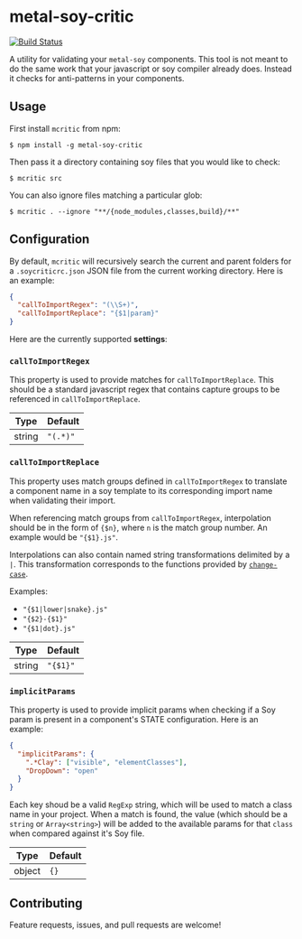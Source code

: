 # metal-soy-critic

[![Build Status](https://travis-ci.org/mthadley/metal-soy-critic.svg?branch=master)](https://travis-ci.org/mthadley/metal-soy-critic)

A utility for validating your `metal-soy` components. This tool is not meant to do the same work that your javascript or soy compiler already does. Instead it checks for anti-patterns in your components.

## Usage

First install `mcritic` from  npm:

```
$ npm install -g metal-soy-critic
```

Then pass it a directory containing soy files that you would like to check:

```
$ mcritic src
```

You can also ignore files matching a particular glob:

```
$ mcritic . --ignore "**/{node_modules,classes,build}/**"
```

## Configuration

By default, `mcritic` will recursively search the current and parent folders for a `.soycriticrc.json` JSON file from the current working directory. Here is an example:

```json
{
  "callToImportRegex": "(\\S+)",
  "callToImportReplace": "{$1|param}"
}
```

Here are the currently supported **settings**:

### `callToImportRegex`

This property is used to provide matches for `callToImportReplace`. This should be a standard javascript regex that contains capture groups to be referenced in `callToImportReplace`.

|Type|Default|
|----|-------|
|string|`"(.*)"`|

### `callToImportReplace`

This property uses match groups defined in `callToImportRegex` to translate a component name in a soy template to its corresponding import name when validating their import.

When referencing match groups from `callToImportRegex`, interpolation should be in the form of `{$n}`, where `n` is the match group number. An example would be `"{$1}.js"`.

Interpolations can also contain named string transformations delimited by a `|`. This transformation corresponds to the functions provided by [`change-case`](https://www.npmjs.com/package/change-case).

Examples:
* `"{$1|lower|snake}.js"`
* `"{$2}-{$1}"`
* `"{$1|dot}.js"`

|Type|Default|
|----|-------|
|string|`"{$1}"`|

### `implicitParams`

This property is used to provide implicit params when checking if a Soy param is present in a component's STATE configuration. Here is an example:

```json
{
  "implicitParams": {
    ".*Clay": ["visible", "elementClasses"],
    "DropDown": "open"
  }
}
```

Each key shoud be a valid `RegExp` string, which will be used to match a class name in your project. When a match is found, the value (which should be a `string` or `Array<string>`) will be added to the available params for that `class` when compared against it's Soy file.

|Type|Default|
|----|-------|
|object|`{}`|

## Contributing

Feature requests, issues, and pull requests are welcome!
